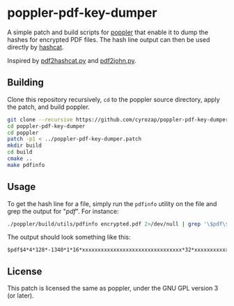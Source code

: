 # poppler-pdf-key-dumper

A simple patch and build scripts for [poppler][poppler] that enable it to dump
the hashes for encrypted PDF files. The hash line output can then be used
directly by [hashcat][hashcat].

Inspired by [pdf2hashcat.py][pdf2hashcat] and [pdf2john.py][pdf2john].

## Building

Clone this repository recursively, `cd` to the poppler source directory, apply
the patch, and build poppler.

```bash
git clone --recursive https://github.com/cyrozap/poppler-pdf-key-dumper.git
cd poppler-pdf-key-dumper
cd poppler
patch -p1 < ../poppler-pdf-key-dumper.patch
mkdir build
cd build
cmake ..
make pdfinfo
```

## Usage

To get the hash line for a file, simply run the `pdfinfo` utility on the file
and grep the output for "$pdf$". For instance:

```bash
./poppler/build/utils/pdfinfo encrypted.pdf 2>/dev/null | grep '\$pdf\$'
```

The output should look something like this:

```
$pdf$4*4*128*-1340*1*16*xxxxxxxxxxxxxxxxxxxxxxxxxxxxxxxx*32*xxxxxxxxxxxxxxxxxxxxxxxxxxxxxxxxxxxxxxxxxxxxxxxxxxxxxxxxxxxxxxxx*32*xxxxxxxxxxxxxxxxxxxxxxxxxxxxxxxxxxxxxxxxxxxxxxxxxxxxxxxxxxxxxxxx
```

## License

This patch is licensed the same as poppler, under the GNU GPL version 3 (or
later).


[poppler]: https://poppler.freedesktop.org/
[hashcat]: https://hashcat.net/hashcat/
[pdf2hashcat]: https://github.com/philsmd/hashstack-server-plugin-oclhashcat/blob/84004d9099177cac8443f3e2df157652207a375b/scrapers/pdf2hashcat.py
[pdf2john]: https://github.com/magnumripper/JohnTheRipper/blob/24bdc7c52ff056adf6cc2718d5b63c716326f16c/run/pdf2john.py
